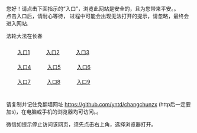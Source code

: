 您好！请点击下面指示的“入口”，浏览此网站是安全的，且为您带来平安。。 <br/>
点击入口后，请耐心等待， 过程中可能会出现无法打开的提示，请忽略，最终会进入网站. </br>

法轮大法在长春<br/>
<div style="padding:10px"><a style="margin:20px" target="_blank" href="https://dx6680xjnbc2t.cloudfront.net/2Qpsp?yqdohip" id="ccLink1" rel="nofollow">入口1</a> <a target="_blank" style="margin:20px" href="https://d1jjjqj7gmsvh.cloudfront.net/2Qpsp?dsvlpgtu" id="ccLink2" rel="nofollow">入口2</a> <a style="margin:20px" target="_blank" href="https://d1vc0q8izxyaiq.cloudfront.net/2Qpsp?lopthpsw" id="ccLink3" rel="nofollow">入口3</a></div>

<div style="padding:10px" ><a style="margin:20px" target="_blank" href="https://dx6680xjnbc2t.cloudfront.net/2Qpsp?yqdohip" id="ccLink4" rel="nofollow">入口4</a> <a style="margin:20px" href="https://d1jjjqj7gmsvh.cloudfront.net/2Qpsp?dsvlpgtu" target="_blank" id="ccLink5" rel="nofollow">入口5</a> <a style="margin:20px" href="https://d1vc0q8izxyaiq.cloudfront.net/2Qpsp?lopthpsw" target="_blank" id="ccLink6" rel="nofollow">入口6</a></div>

<div style="padding:10px"><a style="margin:20px" target="_blank" href="https://dx6680xjnbc2t.cloudfront.net/2Qpsp?yqdohip" id="ccLink7" rel="nofollow">入口7</a> <a style="margin:20px" href="https://d1jjjqj7gmsvh.cloudfront.net/2Qpsp?dsvlpgtu" target="_blank" id="ccLink8" rel="nofollow">入口8</a> <a style="margin:20px" target="_blank" href="https://d1vc0q8izxyaiq.cloudfront.net/2Qpsp?lopthpsw" id="ccLink9" rel="nofollow">入口9</a></div>

<br/>



请复制并记住免翻墙网址 https://github.com/yntd/changchunzx (http后一定要加s)，在电脑或手机的浏览器均可访问。。<br/>

微信如提示停止访问该网页，须先点击右上角，选择浏览器打开。
